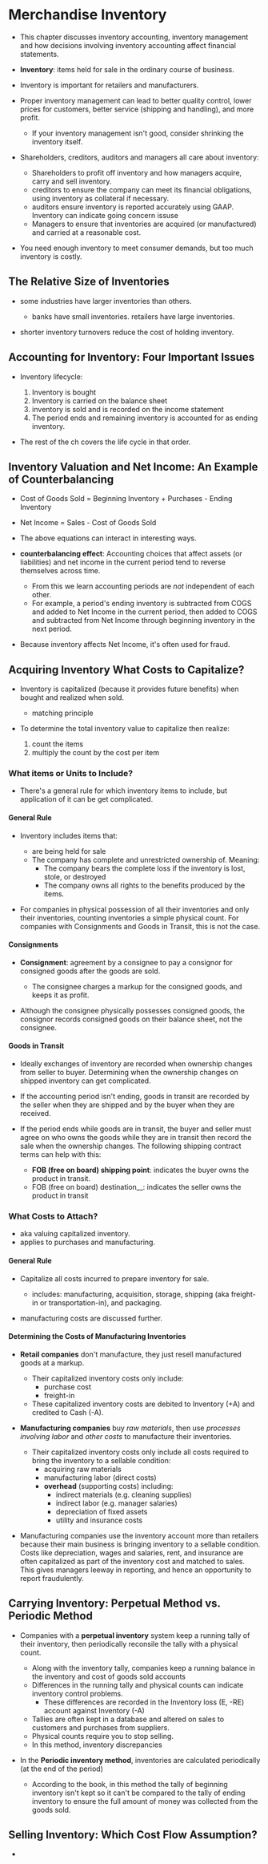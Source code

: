 # Merchandise Inventory

- This chapter discusses inventory accounting, inventory management and how decisions involving inventory accounting affect financial statements.
- __Inventory__: items held for sale in the ordinary course of business.
- Inventory is important for retailers and manufacturers.

- Proper inventory management can lead to better quality control, lower prices for customers, better service (shipping and handling), and more profit.
  - If your inventory management isn't good, consider shrinking the inventory itself.

- Shareholders, creditors, auditors and managers all care about inventory:
  - Shareholders to profit off inventory and how managers acquire, carry and sell inventory.
  - creditors to ensure the company can meet its financial obligations, using inventory as collateral if necessary.
  - auditors ensure inventory is reported accurately using GAAP. Inventory can indicate going concern issuse
  - Managers to ensure that inventories are acquired (or manufactured) and carried at a reasonable cost.

- You need enough inventory to meet consumer demands, but too much inventory is costly.

## The Relative Size of Inventories

- some industries have larger inventories than others.
  - banks have small inventories. retailers have large inventories.

- shorter inventory turnovers reduce the cost of holding inventory.

## Accounting for Inventory: Four Important Issues

- Inventory lifecycle:
  1. Inventory is bought
  2. Inventory is carried on the balance sheet
  3. inventory is sold and is recorded on the income statement
  4. The period ends and remaining inventory is accounted for as ending inventory.

- The rest of the ch covers the life cycle in that order.

## Inventory Valuation and Net Income: An Example of Counterbalancing

- Cost of Goods Sold = Beginning Inventory + Purchases - Ending Inventory
- Net Income = Sales - Cost of Goods Sold
- The above equations can interact in interesting ways.

- __counterbalancing effect__: Accounting choices that affect assets (or liabilities) and net income in the current period tend to reverse themselves across time.
  - From this we learn accounting periods are *not* independent of each other.
  - For example, a period's ending inventory is subtracted from COGS and added to Net Income in the current period, then added to COGS and subtracted from Net Income through beginning inventory in the next period.

- Because inventory affects Net Income, it's often used for fraud.

## Acquiring Inventory What Costs to Capitalize?

- Inventory is capitalized (because it provides future benefits) when bought and realized when sold.
  - matching principle

- To determine the total inventory value to capitalize then realize:
  1. count the items
  2. multiply the count by the cost per item

### What items or Units to Include?

- There's a general rule for which inventory items to include, but application of it can be get complicated.

#### General Rule

- Inventory includes items that:
  - are being held for sale
  - The company has complete and unrestricted ownership of. Meaning:
    - The company bears the complete loss if the inventory is lost, stole, or destroyed
    - The company owns all rights to the benefits produced by the items.

- For companies in physical possession of all their inventories and only their inventories, counting inventories a simple physical count. For companies with Consignments and Goods in Transit, this is not the case.

#### Consignments

- __Consignment__: agreement by a consignee to pay a consignor for consigned goods after the goods are sold.
  - The consignee charges a markup for the consigned goods, and keeps it as profit.

- Although the consignee physically possesses consigned goods, the consignor records consigned goods on their balance sheet, not the consignee.

#### Goods in Transit

- Ideally exchanges of inventory are recorded when ownership changes from seller to buyer. Determining when the ownership changes on shipped inventory can get complicated.
- If the accounting period isn't ending, goods in transit are recorded by the seller when they are shipped and by the buyer when they are received.

- If the period ends while goods are in transit, the buyer and seller must agree on who owns the goods while they are in transit then record the sale when the ownership changes. The following shipping contract terms can help with this:
  - __FOB (free on board) shipping point__: indicates the buyer owns the product in transit.
  - FOB (free on board) destination__: indicates the seller owns the product in transit

### What Costs to Attach?

- aka valuing capitalized inventory.
- applies to purchases and manufacturing.

#### General Rule

- Capitalize all costs incurred to prepare inventory for sale.
  - includes: manufacturing, acquisition, storage, shipping (aka freight-in or transportation-in), and packaging.

- manufacturing costs are discussed further.

#### Determining the Costs of Manufacturing Inventories

- __Retail companies__ don't manufacture, they just resell manufactured goods at a markup.
  - Their capitalized inventory costs only include:
    - purchase cost
    - freight-in
  - These capitalized inventory costs are debited to Inventory (+A) and credited to Cash (-A).

- __Manufacturing companies__ buy *raw materials*, then use *processes involving labor* and *other costs* to manufacture their inventories.
  - Their capitalized inventory costs only include all costs required to bring the inventory to a sellable condition:
    - acquiring raw materials
    - manufacturing labor (direct costs)
    - __overhead__ (supporting costs) including:
      - indirect materials (e.g. cleaning supplies)
      - indirect labor (e.g. manager salaries)
      - depreciation of fixed assets
      - utility and insurance costs

- Manufacturing companies use the inventory account more than retailers because their main business is bringing inventory to a sellable condition. Costs like depreciation, wages and salaries, rent, and insurance are often capitalized as part of the inventory cost and matched to sales. This gives managers leeway in reporting, and hence an opportunity to report fraudulently.

## Carrying Inventory: Perpetual Method vs. Periodic Method

- Companies with a __perpetual inventory__ system keep a running tally of their inventory, then periodically reconsile the tally with a physical count.
  - Along with the inventory tally, companies keep a running balance in the inventory and cost of goods sold accounts
  - Differences in the running tally and physical counts can indicate inventory control problems.
    - These differences are recorded in the Inventory loss (E, -RE) account against Inventory (-A)
  - Tallies are often kept in a database and altered on sales to customers and purchases from suppliers.
  - Physical counts require you to stop selling.
  - In this method, inventory discrepancies

- In the __Periodic inventory method__, inventories are calculated periodically (at the end of the period)
  - According to the book, in this method the tally of beginning inventory isn't kept so it can't be compared to the tally of ending inventory to ensure the full amount of money was collected from the goods sold.

## Selling Inventory: Which Cost Flow Assumption?

- 